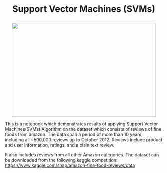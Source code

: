 # <p align="center">Support Vector Machines (SVMs)</p>

<p align="center">
  <img width="460" height="300" src="https://cdn-images-1.medium.com/max/1200/1*QJZVKh-YHhPn5Q83kzJ96Q.png">
</p>

This is a notebook which demonstrates results of applying Support Vector Machines(SVMs) Algorithm on the dataset which consists of reviews of
fine foods from amazon. The data span a period of more than 10 years, including all ~500,000 reviews up to October 2012. 
Reviews include product and user information, ratings, and a plain text review. 

It also includes reviews from all other Amazon categories. The dataset can be downloaded from the following kaggle competition:
https://www.kaggle.com/snap/amazon-fine-food-reviews/data
